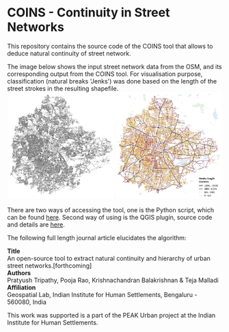 # COINS - Continuity in Street Networks
This repository contains the source code of the COINS tool that allows to deduce natural continuity of street network.<br/>

The image below shows the input street network data from the OSM, and its corresponding output from the COINS tool. For visualisation purpose, classification (natural breaks 'Jenks') was done based on the length of the street strokes in the resulting shapefile.<br/>
<img src="Images/Input.png" height="250" width="250">
<img src="Images/Output.png" height="250" width="250">

There are two ways of accessing the tool, one is the Python script, which can be found [here](/PythonTool). Second way of using is the QGIS plugin, source code and details are [here](/QGISplugin).

The following full length journal article elucidates the algorithm:<br/>

**Title**<br/>
An open-source tool to extract natural continuity and hierarchy of urban street networks.[forthcoming] <br/>
**Authors**<br/>
Pratyush Tripathy, Pooja Rao, Krishnachandran Balakrishnan & Teja Malladi <br/>
**Affiliation**<br/>
Geospatial Lab, Indian Institute for Human Settlements, Bengaluru - 560080, India<br/>

This work was supported is a part of the PEAK Urban project at the Indian Institute for Human Settlements.
